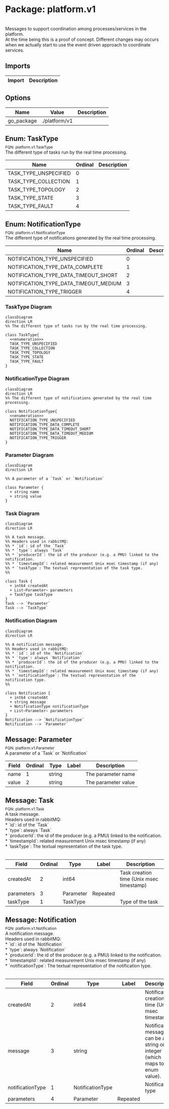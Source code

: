 # Package: platform.v1

<div class="comment"><span><!-- markdownlint-disable --> </span><br/><span>Messages to support coordination among processes/services in the platform.</span><br/><span>At the time being this is a proof of concept. Different changes may occurs</span><br/><span>when we actually start to use the event driven approach to coordinate</span><br/><span>services.</span><br/></div>

## Imports

| Import | Description |
|--------|-------------|



## Options

| Name       | Value         | Description |
|------------|---------------|-------------|
| go_package | ./platform/v1 |             |



## Enum: TaskType
<div style="font-size: 12px; margin-top: -10px;" class="fqn">FQN: platform.v1.TaskType</div>

<div class="comment"><span>The different type of tasks run by the real time processing.</span><br/></div>

| Name                  | Ordinal | Description |
|-----------------------|---------|-------------|
| TASK_TYPE_UNSPECIFIED | 0       |             |
| TASK_TYPE_COLLECTION  | 1       |             |
| TASK_TYPE_TOPOLOGY    | 2       |             |
| TASK_TYPE_STATE       | 3       |             |
| TASK_TYPE_FAULT       | 4       |             |


## Enum: NotificationType
<div style="font-size: 12px; margin-top: -10px;" class="fqn">FQN: platform.v1.NotificationType</div>

<div class="comment"><span>The different type of notifications generated by the real time processing.</span><br/></div>

| Name                                  | Ordinal | Description |
|---------------------------------------|---------|-------------|
| NOTIFICATION_TYPE_UNSPECIFIED         | 0       |             |
| NOTIFICATION_TYPE_DATA_COMPLETE       | 1       |             |
| NOTIFICATION_TYPE_DATA_TIMEOUT_SHORT  | 2       |             |
| NOTIFICATION_TYPE_DATA_TIMEOUT_MEDIUM | 3       |             |
| NOTIFICATION_TYPE_TRIGGER             | 4       |             |



### TaskType Diagram

```mermaid
classDiagram
direction LR
%% The different type of tasks run by the real time processing.

class TaskType{
  <<enumeration>>
  TASK_TYPE_UNSPECIFIED
  TASK_TYPE_COLLECTION
  TASK_TYPE_TOPOLOGY
  TASK_TYPE_STATE
  TASK_TYPE_FAULT
}
```
### NotificationType Diagram

```mermaid
classDiagram
direction LR
%% The different type of notifications generated by the real time processing.

class NotificationType{
  <<enumeration>>
  NOTIFICATION_TYPE_UNSPECIFIED
  NOTIFICATION_TYPE_DATA_COMPLETE
  NOTIFICATION_TYPE_DATA_TIMEOUT_SHORT
  NOTIFICATION_TYPE_DATA_TIMEOUT_MEDIUM
  NOTIFICATION_TYPE_TRIGGER
}
```
### Parameter Diagram

```mermaid
classDiagram
direction LR

%% A parameter of a `Task` or `Notification`

class Parameter {
  + string name
  + string value
}

```
### Task Diagram

```mermaid
classDiagram
direction LR

%% A task message.
%% Headers used in rabbitMQ:
%% * `id`: id of the `Task`
%% * `type`: always `Task`
%% * `producerId`: the id of the producer (e.g. a PMU) linked to the notification.
%% * `timestampId`: related measurement Unix msec timestamp (if any)
%% * `taskType`: The textual representation of the task type.
%% 

class Task {
  + int64 createdAt
  + List~Parameter~ parameters
  + TaskType taskType
}
Task --> `Parameter`
Task --> `TaskType`

```
### Notification Diagram

```mermaid
classDiagram
direction LR

%% A notification message.
%% Headers used in rabbitMQ:
%% * `id`: id of the `Notification`
%% * `type`: always `Notification`
%% * `producerId`: the id of the producer (e.g. a PMU) linked to the notification.
%% * `timestampId`: related measurement Unix msec timestamp (if any)
%% * `notificationType`: The textual representation of the notification type.
%% 

class Notification {
  + int64 createdAt
  + string message
  + NotificationType notificationType
  + List~Parameter~ parameters
}
Notification --> `NotificationType`
Notification --> `Parameter`

```

## Message: Parameter
<div style="font-size: 12px; margin-top: -10px;" class="fqn">FQN: platform.v1.Parameter</div>

<div class="comment"><span>A parameter of a `Task` or `Notification`</span><br/></div>

| Field | Ordinal | Type   | Label | Description          |
|-------|---------|--------|-------|----------------------|
| name  | 1       | string |       | The parameter name   |
| value | 2       | string |       | The parameter value  |




## Message: Task
<div style="font-size: 12px; margin-top: -10px;" class="fqn">FQN: platform.v1.Task</div>

<div class="comment"><span>A task message.</span><br/><span>Headers used in rabbitMQ:</span><br/><span>* `id`: id of the `Task`</span><br/><span>* `type`: always `Task`</span><br/><span>* `producerId`: the id of the producer (e.g. a PMU) linked to the notification.</span><br/><span>* `timestampId`: related measurement Unix msec timestamp (if any)</span><br/><span>* `taskType`: The textual representation of the task type.</span><br/><span></span><br/></div>

| Field      | Ordinal | Type      | Label    | Description                               |
|------------|---------|-----------|----------|-------------------------------------------|
| createdAt  | 2       | int64     |          | Task creation time (Unix msec timestamp)  |
| parameters | 3       | Parameter | Repeated |                                           |
| taskType   | 1       | TaskType  |          | Type of the task                          |




## Message: Notification
<div style="font-size: 12px; margin-top: -10px;" class="fqn">FQN: platform.v1.Notification</div>

<div class="comment"><span>A notification message.</span><br/><span>Headers used in rabbitMQ:</span><br/><span>* `id`: id of the `Notification`</span><br/><span>* `type`: always `Notification`</span><br/><span>* `producerId`: the id of the producer (e.g. a PMU) linked to the notification.</span><br/><span>* `timestampId`: related measurement Unix msec timestamp (if any)</span><br/><span>* `notificationType`: The textual representation of the notification type.</span><br/><span></span><br/></div>

| Field            | Ordinal | Type             | Label    | Description                                                                          |
|------------------|---------|------------------|----------|--------------------------------------------------------------------------------------|
| createdAt        | 2       | int64            |          | Notification creation time (Unix msec timestamp)                                     |
| message          | 3       | string           |          | Notification message, it can be a string or a integer (which maps to a enum value).  |
| notificationType | 1       | NotificationType |          | Notification type                                                                    |
| parameters       | 4       | Parameter        | Repeated |                                                                                      |






<!-- Created by: Proto Diagram Tool -->
<!-- https://github.com/GoogleCloudPlatform/proto-gen-md-diagrams -->
